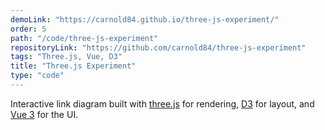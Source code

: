 ```yaml
---
demoLink: "https://carnold84.github.io/three-js-experiment/"
order: 5
path: "/code/three-js-experiment"
repositoryLink: "https://github.com/carnold84/three-js-experiment"
tags: "Three.js, Vue, D3"
title: "Three.js Experiment"
type: "code"
---
```


Interactive link diagram built with [three.js](https://threejs.org) for rendering, [D3](https://d3js.org) for layout, and [Vue 3](https://v3.vuejs.org) for the UI.

